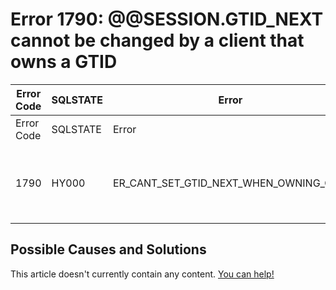 
# Error 1790: @@SESSION.GTID_NEXT cannot be changed by a client that owns a GTID


| Error Code | SQLSTATE | Error | Description |
| --- | --- | --- | --- |
| Error Code | SQLSTATE | Error | Description |
| 1790 | HY000 | ER_CANT_SET_GTID_NEXT_WHEN_OWNING_GTID | @@SESSION.GTID_NEXT cannot be changed by a client that owns a GTID. The client owns %s. Ownership is released on COMMIT or ROLLBACK. |




## Possible Causes and Solutions


This article doesn't currently contain any content. [You can help!](/kb/en/writing-and-editing-knowledge-base-articles/)


